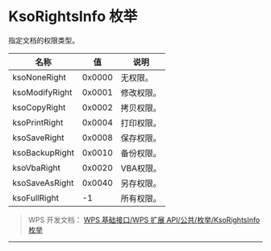# KsoRightsInfo 枚举

指定文档的权限类型。

| 名称           | 值     | 说明       |
|----------------|--------|------------|
| ksoNoneRight   | 0x0000 | 无权限。   |
| ksoModifyRight | 0x0001 | 修改权限。 |
| ksoCopyRight   | 0x0002 | 拷贝权限。 |
| ksoPrintRight  | 0x0004 | 打印权限。 |
| ksoSaveRight   | 0x0008 | 保存权限。 |
| ksoBackupRight | 0x0010 | 备份权限。 |
| ksoVbaRight    | 0x0020 | VBA权限。  |
| ksoSaveAsRight | 0x0040 | 另存权限。 |
| ksoFullRight   | -1     | 所有权限。 |

> WPS 开发文档： [WPS 基础接口/WPS 扩展 API/公共/枚举/KsoRightsInfo 枚举](https://qn.cache.wpscdn.cn/encs/doc/office_v19/topics/WPS%20%E5%9F%BA%E7%A1%80%E6%8E%A5%E5%8F%A3/WPS%20%E6%89%A9%E5%B1%95%20API/%E5%85%AC%E5%85%B1/%E6%9E%9A%E4%B8%BE/KsoRightsInfo%20%E6%9E%9A%E4%B8%BE.html)

------------------------------------------------------------------------
